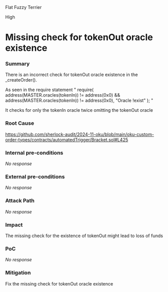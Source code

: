 Flat Fuzzy Terrier

High

# Missing check for tokenOut oracle existence

### Summary

There is an incorrect check for tokenOut oracle existence in the _createOrder(). 

As seen in the require statement  " require(
            address(MASTER.oracles(tokenIn)) != address(0x0) &&
                address(MASTER.oracles(tokenIn)) != address(0x0),
            "Oracle !exist"
        ); " 

It checks for only the tokenIn oracle twice omitting the tokenOut oracle



### Root Cause

https://github.com/sherlock-audit/2024-11-oku/blob/main/oku-custom-order-types/contracts/automatedTrigger/Bracket.sol#L425

### Internal pre-conditions

_No response_

### External pre-conditions

_No response_

### Attack Path

_No response_

### Impact

The missing check for the existence of tokenOut  might lead to loss of funds

### PoC

_No response_

### Mitigation

Fix the missing check for tokenOut oracle existence